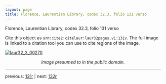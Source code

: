 ```yaml
---
layout: page
title: Florence, Laurentian Library, codex 32.3, folio 131 verso
---
```


Florence, Laurentian Library, codex 32.3, folio 131 verso

Cite this object as `urn:cite2:citelaur:laur32pages.v1:131v`.  The full image is linked to a citation tool you can use to cite regions of the image.

[![laur32_3_00270](http://www.homermultitext.org/iipsrv?IIIF=/project/homer/pyramidal/deepzoom/citelaur/laur32imgs/v1/laur32_3_00270.tif/full/800,/0/default.jpg)](http://www.homermultitext.org/ict2/?urn=urn:cite2:citelaur:laur32imgs.v1:laur32_3_00270) 

<p style="text-align: center; font-style: italic;">Image presumed to in the public domain.</p>

---

previous: [131r](../131r/) | next: [132r](../132r/)